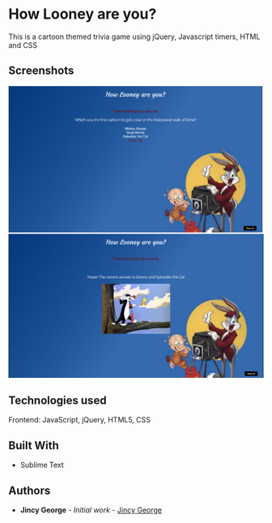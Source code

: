 # How Looney are you? 
This is a cartoon themed trivia game using jQuery, Javascript timers, HTML and CSS

## Screenshots
![alt tag](assets/images/scnshot1.png)
![alt tag](assets/images/scrnshot2.png)

## Technologies used
Frontend: JavaScript, jQuery, HTML5, CSS

## Built With
* Sublime Text

## Authors

* **Jincy George** - *Initial work* - [Jincy George](https://github.com)

